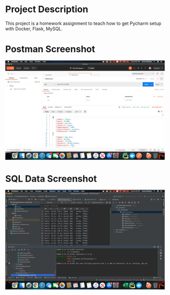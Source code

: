 # Project Description
This project is a homework assignment to teach how to get Pycharm setup with Docker, Flask, MySQL.

# Postman Screenshot
![postman request output](screenshots/postman.png)

# SQL Data Screenshot
![pycharm data query](screenshots/query.png)